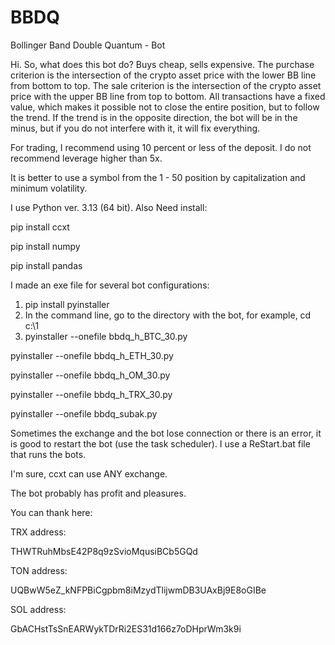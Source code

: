 # BBDQ
Bollinger Band Double Quantum - Bot

Hi.
So, what does this bot do?
Buys cheap, sells expensive.
The purchase criterion is the intersection of the crypto asset price with the lower BB line from bottom to top.
The sale criterion is the intersection of the crypto asset price with the upper BB line from top to bottom.
All transactions have a fixed value, which makes it possible not to close the entire position,
but to follow the trend.
If the trend is in the opposite direction, the bot will be in the minus, 
but if you do not interfere with it, it will fix everything.

For trading, I recommend using 10 percent or less of the deposit.
I do not recommend leverage higher than 5x.

It is better to use a symbol from the 1 - 50 position by capitalization and minimum volatility.

I use Python ver. 3.13 (64 bit). Also Need install:

pip install ccxt

pip install numpy

pip install pandas

I made an exe file for several bot configurations:
1. pip install pyinstaller
2. In the command line, go to the directory with the bot, for example, cd c:\1
3. pyinstaller --onefile bbdq_h_BTC_30.py

pyinstaller --onefile bbdq_h_ETH_30.py

pyinstaller --onefile bbdq_h_OM_30.py

pyinstaller --onefile bbdq_h_TRX_30.py

pyinstaller --onefile bbdq_subak.py

Sometimes the exchange and the bot lose connection or there is an error, 
it is good to restart the bot (use the task scheduler).
I use a ReStart.bat file that runs the bots.

I'm sure, ccxt can use ANY exchange.

The bot probably has profit and pleasures.

You can thank here:

TRX address:

THWTRuhMbsE42P8q9zSvioMqusiBCb5GQd

TON address:

UQBwW5eZ_kNFPBiCgpbm8iMzydTlijwmDB3UAxBj9E8oGIBe

SOL address:

GbACHstTsSnEARWykTDrRi2ES31d166z7oDHprWm3k9i
